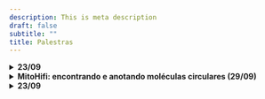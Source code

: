 ```yaml
---
description: This is meta description
draft: false
subtitle: ""
title: Palestras
---
```


<details><summary><h4 style='display:inline;'>23/09</h4></summary>
<p>

|Horário|Atividade|
|-------|---------|
|uehheu|auehuahh|
|uaehuahe|uhefuhaef|


</p>
</details>


<details><summary><h4 style='display:inline;'>MitoHifi: encontrando e anotando moléculas circulares (29/09) </h4></summary>
<p>

|Horário|Atividade|
|-------|---------|
|uehheu|auehuahh|
|uaehuahe|uhefuhaef|


</p>
</details>

<details><summary><h4 style='display:inline;'>23/09</h4></summary>
<p>

|Horário|Atividade|
|-------|---------|
|uehheu|auehuahh|
|uaehuahe|uhefuhaef|


</p>
</details>